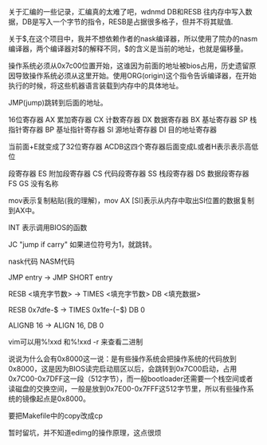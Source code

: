 关于汇编的一些记录，汇编真的太难了吧，wdnmd
DB和RESB
往内存中写入数据，DB是写入一个字节的指令，RESB是占据很多格子，但并不将其赋值.

关于\$,在这个项目中，我并不想依赖作者的nask编译器，所以使用了院办的nasm编译器，两个编译器对\$的解释不同，\$的含义是当前的地址，也就是偏移量。

操作系统必须从0x7c00位置开始，这谁因为前面的地址被bios占用，历史遗留原因导致操作系统必须从这里开始。使用ORG(origin)这个指令告诉编译器，在开始执行的时候，将这些机器语言装载到内存中的具体地址。

JMP(jump)跳转到后面的地址。

16位寄存器
AX 累加寄存器
CX 计数寄存器
DX 数据寄存器
BX 基址寄存器
SP 栈指针寄存器
BP 基址指针寄存器
SI 源地址寄存器
DI 目的地址寄存器

当前面+E就变成了32位寄存器 ACDB这四个寄存器后面变成L或者H表示表示高低位

段寄存器
ES 附加段寄存器
CS 代码段寄存器
SS 栈段寄存器
DS 数据段寄存器
FS GS 没有名称

mov表示复制粘贴(我的理解)，mov AX [SI]表示从内存中取出SI位置的数据复制到AX中。

INT 表示调用BIOS的函数

JC "jump if carry" 如果进位符号为1，就跳转。

nask代码              NASM代码


JMP entry       ->   JMP SHORT entry

RESB <填充字节数>         ->   TIMES <填充字节数> DB <填充数据>

RESB 0x7dfe-$   ->   TIMES 0x1fe-($-$$) DB 0

ALIGNB 16       ->   ALIGN 16, DB 0


vim可以用%!xxd 和%!xxd -r 来查看二进制


说说为什么会有0x8000这一说：是有些操作系统会把操作系统的代码放到0x8000，这是因为BIOS读完启动扇区以后，会跳转到0x7C00启动，占用0x7C00-0x7DFF这一段（512字节），而一般bootloader还需要一个栈空间或者读磁盘的交换空间，一般是放到0x7E00-0x7FFF这512字节里，所以有些操作系统的镜像起点是0x8000。

要把Makefile中的copy改成cp

暂时留坑，并不知道edimg的操作原理，这点很烦